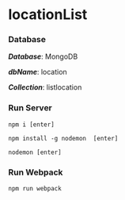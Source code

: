 # locationList

### Database

**_Database_**: MongoDB 

**_dbName_**: location 

**_Collection_**: listlocation 

### Run Server

```
npm i [enter]

npm install -g nodemon  [enter]

nodemon [enter]
```

### Run Webpack

```
npm run webpack
```
